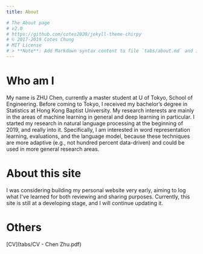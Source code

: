 ```yaml
---
title: About

# The About page
# v2.0
# https://github.com/cotes2020/jekyll-theme-chirpy
# © 2017-2019 Cotes Chung
# MIT License
# > **Note**: Add Markdown syntax content to file `tabs/about.md` and it will show up # on this page.
---
```

# Who am I

My name is ZHU Chen, currently a master student at U of Tokyo, School of Engineering. Before coming to Tokyo, I received my bachelor’s degree in Statistics at Hong Kong Baptist University. My research interests are mainly in the areas of machine learning in general and deep learning in particular. I started my research in natural language processing at the beginning of 2019, and really into it. Specifically, I am interested in word representation learning, evaluations, and the language model, because these techniques are more adaptive (e.g., not hundred percent data-driven) and could be used in more general research areas.

# About this site
I was considering building my personal website very early, aiming to log what I've learned for both reviewing and sharing purposes. Currently, this site is still at a developing stage, and I will continue updating it.


# Others
[CV](tabs/CV - Chen Zhu.pdf)
